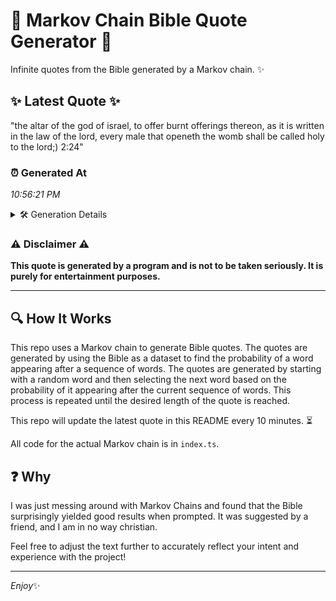 # 📖 Markov Chain Bible Quote Generator 📖

Infinite quotes from the Bible generated by a Markov chain. ✨

## ✨ Latest Quote ✨
"the altar of the god of israel, to offer burnt offerings thereon, as it is written in the law of the lord, every male that openeth the womb shall be called holy to the lord;) 2:24"

### ⏰ Generated At
*10:56:21 PM*

<details>
    <summary>🛠️ Generation Details</summary>
    <p>
        <strong>🌱 Seed:</strong> the<br>
        <strong>🔄 Iterations:</strong> 35<br>
        <strong>📜 Context History:</strong><br>[ the ]: altar<br>[ the, altar ]: of<br>[ the, altar, of ]: the<br>[ the, altar, of, the ]: god<br>[ the, altar, of, the, god ]: of<br>[ the, altar, of, the, god, of ]: israel,<br>[ altar, of, the, god, of, israel, ]: to<br>[ of, the, god, of, israel,, to ]: offer<br>[ the, god, of, israel,, to, offer ]: burnt<br>[ god, of, israel,, to, offer, burnt ]: offerings<br>[ of, israel,, to, offer, burnt, offerings ]: thereon,<br>[ israel,, to, offer, burnt, offerings, thereon, ]: as<br>[ to, offer, burnt, offerings, thereon,, as ]: it<br>[ offer, burnt, offerings, thereon,, as, it ]: is<br>[ burnt, offerings, thereon,, as, it, is ]: written<br>[ offerings, thereon,, as, it, is, written ]: in<br>[ thereon,, as, it, is, written, in ]: the<br>[ as, it, is, written, in, the ]: law<br>[ it, is, written, in, the, law ]: of<br>[ is, written, in, the, law, of ]: the<br>[ written, in, the, law, of, the ]: lord,<br>[ in, the, law, of, the, lord, ]: every<br>[ the, law, of, the, lord,, every ]: male<br>[ law, of, the, lord,, every, male ]: that<br>[ of, the, lord,, every, male, that ]: openeth<br>[ the, lord,, every, male, that, openeth ]: the<br>[ lord,, every, male, that, openeth, the ]: womb<br>[ every, male, that, openeth, the, womb ]: shall<br>[ male, that, openeth, the, womb, shall ]: be<br>[ that, openeth, the, womb, shall, be ]: called<br>[ openeth, the, womb, shall, be, called ]: holy<br>[ the, womb, shall, be, called, holy ]: to<br>[ womb, shall, be, called, holy, to ]: the<br>[ shall, be, called, holy, to, the ]: lord;)<br>[ be, called, holy, to, the, lord;) ]: 2:24<br>
    </p>
</details>

### ⚠️ Disclaimer ⚠️
**This quote is generated by a program and is not to be taken seriously. It is purely for entertainment purposes.**

---

## 🔍 How It Works

This repo uses a Markov chain to generate Bible quotes. The quotes are generated by using the Bible as a dataset to find the probability of a word appearing after a sequence of words. The quotes are generated by starting with a random word and then selecting the next word based on the probability of it appearing after the current sequence of words. This process is repeated until the desired length of the quote is reached.

This repo will update the latest quote in this README every 10 minutes. ⏳

All code for the actual Markov chain is in `index.ts`.

## ❓ Why

I was just messing around with Markov Chains and found that the Bible surprisingly yielded good results when prompted. 
It was suggested by a friend, and I am in no way christian.

Feel free to adjust the text further to accurately reflect your intent and experience with the project!

---

*Enjoy*✨
